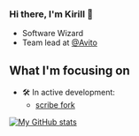 ### Hi there, I'm Kirill 👋
- Software Wizard
- Team lead at [@Avito](https://github.com/avito-tech)

## What I'm focusing on
- 🛠  In active development:
  - [scribe fork](https://github.com/kirugan/scribe)

[![My GitHub stats](https://github-readme-stats.vercel.app/api?username=kirugan)](https://github.com/kirugan)

<!--
**kirugan/kirugan** is a ✨ _special_ ✨ repository because its `README.md` (this file) appears on your GitHub profile.

Here are some ideas to get you started:


- 🌱 I’m currently learning ...
- 👯 I’m looking to collaborate on ...
- 🤔 I’m looking for help with ...
- 💬 Ask me about ...
- 📫 How to reach me: ...
- 😄 Pronouns: ...
- ⚡ Fun fact: ...
-->
